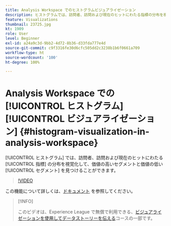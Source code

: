 ```yaml
---
title: Analysis Workspace でのヒストグラムビジュアライゼーション
description: ヒストグラムでは、訪問者、訪問および現在のヒットにわたる指標の分布を視覚化して、価値の高いセグメントと価値の低いセグメントを見つけることができます。
feature: Visualizations
thumbnail: 23725.jpg
kt: 1909
role: User
level: Beginner
exl-id: a24a9c3d-9bb2-4d72-8b36-d33fda777e4d
source-git-commit: c9f3316fe30d6cfc505dd2c3238b1b6f0661a709
workflow-type: ht
source-wordcount: '100'
ht-degree: 100%

---
```


# Analysis Workspace での [!UICONTROL ヒストグラム] [!UICONTROL ビジュアライゼーション] {#histogram-visualization-in-analysis-workspace}

[!UICONTROL ヒストグラム] では、訪問者、訪問および現在のヒットにわたる [!UICONTROL 指標] の分布を視覚化して、価値の高いセグメントと価値の低い [!UICONTROL セグメント] を見つけることができます。

>[!VIDEO](https://video.tv.adobe.com/v/23725/?quality=12)

この機能について詳しくは、[ドキュメント](https://experienceleague.adobe.com/docs/analytics/analyze/analysis-workspace/visualizations/histogram.html?lang=ja) を参照してください。

>[!INFO]
>
> このビデオは、Experience League で無償で利用できる、[ビジュアライゼーションを使用してデータストーリーを伝える](https://experienceleague.adobe.com/?recommended=Analytics-U-1-2021.1.visualizations&amp;lang=ja)コースの一部です。
